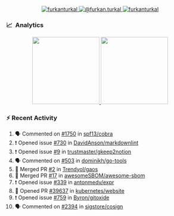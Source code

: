 <p align="center">
  <a href="https://linkedin.com/in/furkanturkal" target="blank">
    <img src="https://img.shields.io/badge/linkedin-%230077B5.svg?&style=for-the-badge&logo=linkedin&logoColor=white" alt="furkanturkal" />
  </a>
  <a href="https://medium.com/@furkan.turkal" target="blank">
    <img src="https://img.shields.io/badge/medium-%2312100E.svg?&style=for-the-badge&logo=medium&logoColor=white" alt="@furkan.turkal" />
  </a>
  <a href="https://twitter.com/furkanturkaI" target="blank">
    <img src="https://img.shields.io/badge/Twitter-1DA1F2?style=for-the-badge&logo=twitter&logoColor=white" alt="furkanturkaI" />
  </a>
</p>

### 📈 &nbsp;Analytics

<p align="center">
  <a href="https://coderstats.net/github/#Dentrax">
    <img height="180em" src="https://github-readme-stats-eight-theta.vercel.app/api?username=Dentrax&show_icons=true&theme=algolia&include_all_commits=true&count_private=true&line_height=26"/>
    <img height="180em" src="https://github-readme-stats-eight-theta.vercel.app/api/top-langs/?username=Dentrax&layout=compact&langs_count=8&theme=algolia&line_height=26"/>
  </a>
</p>

### :zap: Recent Activity

<!--START_SECTION:activity-->
1. 🗣 Commented on [#1750](https://github.com/spf13/cobra/issues/1750) in [spf13/cobra](https://github.com/spf13/cobra)
2. ❗️ Opened issue [#730](https://github.com/DavidAnson/markdownlint/issues/730) in [DavidAnson/markdownlint](https://github.com/DavidAnson/markdownlint)
3. ❗️ Opened issue [#9](https://github.com/trustmaster/gkeep2notion/issues/9) in [trustmaster/gkeep2notion](https://github.com/trustmaster/gkeep2notion)
4. 🗣 Commented on [#503](https://github.com/dominikh/go-tools/issues/503) in [dominikh/go-tools](https://github.com/dominikh/go-tools)
5. 🎉 Merged PR [#2](https://github.com/Trendyol/gaos/pull/2) in [Trendyol/gaos](https://github.com/Trendyol/gaos)
6. 🎉 Merged PR [#17](https://github.com/awesomeSBOM/awesome-sbom/pull/17) in [awesomeSBOM/awesome-sbom](https://github.com/awesomeSBOM/awesome-sbom)
7. ❗️ Opened issue [#339](https://github.com/antonmedv/expr/issues/339) in [antonmedv/expr](https://github.com/antonmedv/expr)
8. 💪 Opened PR [#39637](https://github.com/kubernetes/website/pull/39637) in [kubernetes/website](https://github.com/kubernetes/website)
9. ❗️ Opened issue [#759](https://github.com/Byron/gitoxide/issues/759) in [Byron/gitoxide](https://github.com/Byron/gitoxide)
10. 🗣 Commented on [#2394](https://github.com/sigstore/cosign/issues/2394) in [sigstore/cosign](https://github.com/sigstore/cosign)
<!--END_SECTION:activity-->
